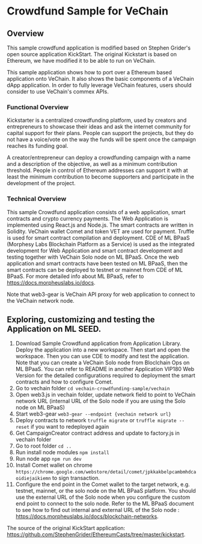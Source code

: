 # Crowdfund Sample for VeChain

## Overview

This sample crowdfund application is modified based on Stephen Grider's open source application KickStart. The original Kickstart is based on Ethereum, we have modified it to be able to run on VeChain.

This sample application shows how to port over a Ethereum based application onto VeChain. It also shows the basic components of a VeChain dApp application. In order to fully leverage VeChain features, users should consider to use VeChain's commex APIs.

### Functional Overview

Kickstarter is a centralized crowdfunding platform, used by creators and entrepreneurs to showcase their ideas and ask the internet community for capital support for their plans. People can support the projects, but they do not have a voice/vote on the way the funds will be spent once the campaign reaches its funding goal.

A creator/entrepreneur can deploy a crowdfunding campaign with a name and a description of the objective, as well as a minimum contribution threshold. People in control of Ethereum addresses can support it with at least the minimum contribution to become supporters and participate in the development of the project.

### Technical Overview

This sample Crowdfund application consists of a web application, smart contracts and crypto currency payments. The Web Application is implemented using React.js and Node.js. The smart contracts are written in Solidity. VeChain wallet Comet and token VET are used for payment. Truffle is used for smart contract compilation and deployment. CDE of ML BPaaS (Morphesy Labs Blockchain Platform as a Service) is used as the integrated development for Web Application and smart contract development and testing together with VeChain Solo node on ML BPaaS. Once the web application and smart contracts have been tested on ML BPaaS, then the smart contracts can be deployed to testnet or mainnet from CDE of ML BPaaS. For more detailed info about ML BPaaS, refer to https://docs.morpheuslabs.io/docs.

Note that web3-gear is VeChain API proxy for web application to connect to the VeChain network node.

## Exploring, customizing and testing the Application on ML SEED.
1.  Download Sample Crowdfund application from Application Library. Deploy the application into a new workspace. Then start and open the workspace. Then you can use CDE to modify and test the application. Note that you can create a VeChain Solo node from Bloclchain Ops on ML BPaaS. You can refer to README in another Application VIP180 Web Version for the detailed configurations required to deployment the smart contracts and how to configure Comet.
2.  Go to vechain folder `cd vechain-crowdfunding-sample/vechain`
3.  Open web3.js in vechain folder, update network field to point to VeChain network URL (internal URL of the Solo node if you are using the Solo node on ML BPaaS)
4.  Start web3-gear `web3-gear --endpoint {vechain network url}`
5.  Deploy contracts to network `truffle migrate` or `truffle migrate --reset` if you want to redeployed again
6.  Get CampaignCreator contract address and update to factory.js in vechain folder
7.  Go to root folder `cd ..`
8.  Run install node modules `npm install`
9.  Run node app `npm run dev`
10. Install Comet wallet on chrome `https://chrome.google.com/webstore/detail/comet/jpkkakbelpcambmhdcaoidiejaikiemn` to sign transaction.
11. Configure the end point in the Comet wallet to the target network, e.g. testnet, mainnet, or the solo node on the ML BPaaS platform. You should use the external URL of the Solo node when you configure the custom end point to connect to the solo node. Refer to the ML BPaaS document to see how to find out internal and external URL of the Solo node : https://docs.morpheuslabs.io/docs/blockchain-networks.

The source of the original KickStart application: https://github.com/StephenGrider/EthereumCasts/tree/master/kickstart.

